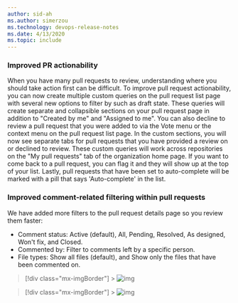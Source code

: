 ```yaml
---
author: sid-ah
ms.author: simerzou
ms.technology: devops-release-notes
ms.date: 4/13/2020
ms.topic: include
---
```


### Improved PR actionability

When you have many pull requests to review, understanding where you should take action first can be difficult. To improve pull request actionability, you can now create multiple custom queries on the pull request list page with several new options to filter by such as draft state. These queries will create separate and collapsible sections on your pull request page in addition to "Created by me" and "Assigned to me". You can also decline to review a pull request that you were added to via the Vote menu or the context menu on the pull request list page. In the custom sections, you will now see separate tabs for pull requests that you have provided a review on or declined to review. These custom queries will work across repositories on the "My pull requests" tab of the organization home page. If you want to come back to a pull request, you can flag it and they will show up at the top of your list. Lastly, pull requests that have been set to auto-complete will be marked with a pill that says 'Auto-complete' in the list.

### Improved comment-related filtering within pull requests

We have added more filters to the pull request details page so you review them faster:

- Comment status: Active (default), All, Pending, Resolved, As designed, Won't fix, and Closed.
- Commented by: Filter to comments left by a specific person.
- File types: Show all files (default), and Show only the files that have been commented on.

> [!div class="mx-imgBorder"] > ![img](../../media/167-repos-1-0.png)

> [!div class="mx-imgBorder"] > ![img](../../media/167-repos-1-1.png)
